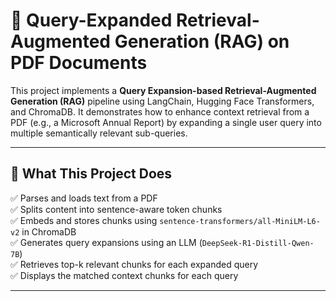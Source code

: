 # 🧠 Query-Expanded Retrieval-Augmented Generation (RAG) on PDF Documents

This project implements a **Query Expansion-based Retrieval-Augmented Generation (RAG)** pipeline using LangChain, Hugging Face Transformers, and ChromaDB. It demonstrates how to enhance context retrieval from a PDF (e.g., a Microsoft Annual Report) by expanding a single user query into multiple semantically relevant sub-queries.

---

## 🔧 What This Project Does

✅ Parses and loads text from a PDF  
✅ Splits content into sentence-aware token chunks  
✅ Embeds and stores chunks using `sentence-transformers/all-MiniLM-L6-v2` in ChromaDB  
✅ Generates query expansions using an LLM (`DeepSeek-R1-Distill-Qwen-7B`)  
✅ Retrieves top-k relevant chunks for each expanded query  
✅ Displays the matched context chunks for each query  

---
